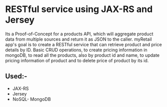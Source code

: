# RESTful service using JAX-RS and Jersey

Its a Proof-of-Concept for a products API, which will aggregate product data from multiple sources and return it as JSON to the caller. myRetail app's goal is to create a RESTful service that can retrieve product and price details by ID. Basic CRUD operations, to create pricing information in mongoDB, to read all the products, also by product id and name, to update pricing information of product and to delete price of product by its id.

## Used:-

- JAX-RS
- Jersey
- NoSQL- MongoDB
